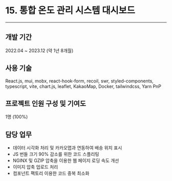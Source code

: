# 15. 통합 온도 관리 시스템 대시보드

---

## 개발 기간

2022.04 ~ 2023.12 (약 1년 8개월)

## 사용 기술

React.js, mui, mobx, react-hook-form, recoil, swr, styled-components, typescript, vite, chart.js, leaflet, KakaoMap, Docker, tailwindcss, Yarn PnP

## 프로젝트 인원 구성 및 기여도

1명 (100%)

## 담당 업무

- 데이터 시각화 처리 및 카카오맵과 연동하여 배송 위치 표시
- JS 번들 크기 90% 감소를 위한 코드 스플리팅
- NGINX 및 GZIP 압축을 이용한 웹 페이지 로딩 속도 개선
- 이미지 압축 업로드 처리
- 컴포넌트 팩토리 이용한 코드 중복 최소화
